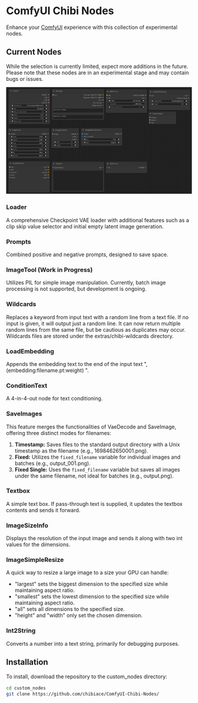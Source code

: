 # ComfyUI Chibi Nodes

Enhance your [ComfyUI](https://github.com/comfyanonymous/ComfyUI) experience with this collection of experimental nodes.

## Current Nodes

While the selection is currently limited, expect more additions in the future. Please note that these nodes are in an experimental stage and may contain bugs or issues.

![Screenshot of Current Nodes](https://github.com/chibiace/ComfyUI-Chibi-Nodes/blob/main/screenshot.png)

### Loader

A comprehensive Checkpoint VAE loader with additional features such as a clip skip value selector and initial empty latent image generation.

### Prompts

Combined positive and negative prompts, designed to save space.

### ImageTool (Work in Progress)

Utilizes PIL for simple image manipulation. Currently, batch image processing is not supported, but development is ongoing.

### Wildcards

Replaces a keyword from input text with a random line from a text file. If no input is given, it will output just a random line. It can now return multiple random lines from the same file, but be cautious as duplicates may occur. Wildcards files are stored under the extras/chibi-wildcards directory.

### LoadEmbedding

Appends the embedding text to the end of the input text ", (embedding:filename.pt:weight) ".

### ConditionText

A 4-in-4-out node for text conditioning.

### SaveImages

This feature merges the functionalities of VaeDecode and SaveImage, offering three distinct modes for filenames:

1. **Timestamp:** Saves files to the standard output directory with a Unix timestamp as the filename (e.g., 1698462650001.png).
2. **Fixed:** Utilizes the `fixed_filename` variable for individual images and batches (e.g., output_001.png).
3. **Fixed Single:** Uses the `fixed_filename` variable but saves all images under the same filename, not ideal for batches (e.g., output.png).

### Textbox

A simple text box. If pass-through text is supplied, it updates the textbox contents and sends it forward.

### ImageSizeInfo

Displays the resolution of the input image and sends it along with two int values for the dimensions.

### ImageSimpleResize

A quick way to resize a large image to a size your GPU can handle:

- "largest" sets the biggest dimension to the specified size while maintaining aspect ratio.
- "smallest" sets the lowest dimension to the specified size while maintaining aspect ratio.
- "all" sets all dimensions to the specified size.
- "height" and "width" only set the chosen dimension.

### Int2String

Converts a number into a text string, primarily for debugging purposes.

## Installation

To install, download the repository to the custom_nodes directory:

```bash
cd custom_nodes
git clone https://github.com/chibiace/ComfyUI-Chibi-Nodes/
```
